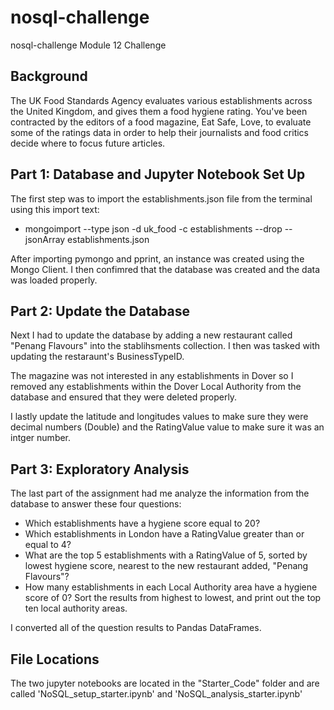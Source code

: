 # nosql-challenge
nosql-challenge Module 12 Challenge

## Background

The UK Food Standards Agency evaluates various establishments across the United Kingdom, and gives them a food hygiene rating. You've been contracted by the editors of a food magazine, Eat Safe, Love, to evaluate some of the ratings data in order to help their journalists and food critics decide where to focus future articles.

## Part 1: Database and Jupyter Notebook Set Up
The first step was to import the establishments.json file from the terminal using this import text:
- mongoimport --type json -d uk_food -c establishments --drop --jsonArray establishments.json

After importing pymongo and pprint, an instance was created using the Mongo Client. I then confimred that the database was created and the data was loaded properly.

## Part 2: Update the Database
Next I had to update the database by adding a new restaurant called "Penang Flavours" into the stablihsments collection. I then was tasked with updating the restaraunt's BusinessTypeID.

The magazine was not interested in any establishments in Dover so I removed any establishments within the Dover Local Authority from the database and ensured that they were deleted properly.

I lastly update the latitude and longitudes values to make sure they were decimal numbers (Double) and the RatingValue value to make sure it was an intger number.

## Part 3: Exploratory Analysis
The last part of the assignment had me analyze the information from the database to answer these four questions:
- Which establishments have a hygiene score equal to 20?
- Which establishments in London have a RatingValue greater than or equal to 4?
- What are the top 5 establishments with a RatingValue of 5, sorted by lowest hygiene score, nearest to the new restaurant added, "Penang Flavours"?
- How many establishments in each Local Authority area have a hygiene score of 0? Sort the results from highest to lowest, and print out the top ten local authority areas.

I converted all of the question results to Pandas DataFrames.

## File Locations
The two jupyter notebooks are located in the "Starter_Code" folder and are called 'NoSQL_setup_starter.ipynb' and 'NoSQL_analysis_starter.ipynb'
